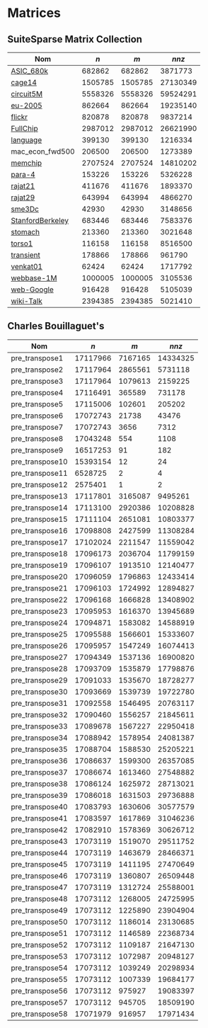# Matrices

## SuiteSparse Matrix Collection

| Nom                                                                            | $n$     | $m$     | $nnz$    |
| ------------------------------------------------------------------------------ | ------- | ------- | -------- |
| [ASIC_680k](https://sparse.tamu.edu/MM/Sandia/ASIC_680k.tar.gz)                | 682862  | 682862  | 3871773  |
| [cage14](https://sparse.tamu.edu/MM/vanHeukelum/cage14.tar.gz)                 | 1505785 | 1505785 | 27130349 |
| [circuit5M](https://sparse.tamu.edu/MM/Freescale/circuit5M.tar.gz)             | 5558326 | 5558326 | 59524291 |
| [eu-2005](https://sparse.tamu.edu/MM/LAW/eu-2005.tar.gz)                       | 862664  | 862664  | 19235140 |
| [flickr](https://sparse.tamu.edu/MM/Gleich/flickr.tar.gz)                      | 820878  | 820878  | 9837214  |
| [FullChip](https://sparse.tamu.edu/MM/Freescale/FullChip.tar.gz)               | 2987012 | 2987012 | 26621990 |
| [language](https://sparse.tamu.edu/MM/Tromble/language.tar.gz)                 | 399130  | 399130  | 1216334  |
| mac_econ_fwd500                                                                | 206500  | 206500  | 1273389  |
| [memchip](https://sparse.tamu.edu/MM/Freescale/memchip.tar.gz)                 | 2707524 | 2707524 | 14810202 |
| [para-4](https://sparse.tamu.edu/MM/Schenk_ISEI/para-4.tar.gz)                 | 153226  | 153226  | 5326228  |
| [rajat21](https://sparse.tamu.edu/MM/Rajat/rajat21.tar.gz)                     | 411676  | 411676  | 1893370  |
| [rajat29](https://sparse.tamu.edu/MM/Rajat/rajat29.tar.gz)                     | 643994  | 643994  | 4866270  |
| [sme3Dc](https://sparse.tamu.edu/MM/FEMLAB/sme3Dc.tar.gz)                      | 42930   | 42930   | 3148656  |
| [StanfordBerkeley](https://sparse.tamu.edu/MM/Kamvar/Stanford_Berkeley.tar.gz) | 683446  | 683446  | 7583376  |
| [stomach](https://sparse.tamu.edu/MM/Norris/stomach.tar.gz)                    | 213360  | 213360  | 3021648  |
| [torso1](https://sparse.tamu.edu/MM/Norris/torso1.tar.gz)                      | 116158  | 116158  | 8516500  |
| [transient](https://sparse.tamu.edu/MM/Freescale/transient.tar.gz)             | 178866  | 178866  | 961790   |
| [venkat01](https://sparse.tamu.edu/MM/Simon/venkat01.tar.gz)                   | 62424   | 62424   | 1717792  |
| [webbase-1M](https://sparse.tamu.edu/MM/Williams/webbase-1M.tar.gz)            | 1000005 | 1000005 | 3105536  |
| [web-Google](https://sparse.tamu.edu/MM/SNAP/web-Google.tar.gz)                | 916428  | 916428  | 5105039  |
| [wiki-Talk](https://sparse.tamu.edu/MM/SNAP/wiki-Talk.tar.gz)                  | 2394385 | 2394385 | 5021410  |

## Charles Bouillaguet's

| Nom             | $n$      | $m$     | $nnz$    |
| --------------- | -------- | ------- | -------- |
| pre_transpose1  | 17117966 | 7167165 | 14334325 |
| pre_transpose2  | 17117964 | 2865561 | 5731118  |
| pre_transpose3  | 17117964 | 1079613 | 2159225  |
| pre_transpose4  | 17116491 | 365589  | 731178   |
| pre_transpose5  | 17115006 | 102601  | 205202   |
| pre_transpose6  | 17072743 | 21738   | 43476    |
| pre_transpose7  | 17072743 | 3656    | 7312     |
| pre_transpose8  | 17043248 | 554     | 1108     |
| pre_transpose9  | 16517253 | 91      | 182      |
| pre_transpose10 | 15393154 | 12      | 24       |
| pre_transpose11 | 6528725  | 2       | 4        |
| pre_transpose12 | 2575401  | 1       | 2        |
| pre_transpose13 | 17117801 | 3165087 | 9495261  |
| pre_transpose14 | 17113100 | 2920386 | 10208828 |
| pre_transpose15 | 17111104 | 2651081 | 10803377 |
| pre_transpose16 | 17098808 | 2427599 | 11308284 |
| pre_transpose17 | 17102024 | 2211547 | 11559042 |
| pre_transpose18 | 17096173 | 2036704 | 11799159 |
| pre_transpose19 | 17096107 | 1913510 | 12140477 |
| pre_transpose20 | 17096059 | 1796863 | 12433414 |
| pre_transpose21 | 17096103 | 1724992 | 12894827 |
| pre_transpose22 | 17096168 | 1666828 | 13408902 |
| pre_transpose23 | 17095953 | 1616370 | 13945689 |
| pre_transpose24 | 17094871 | 1583082 | 14588919 |
| pre_transpose25 | 17095588 | 1566601 | 15333607 |
| pre_transpose26 | 17095957 | 1547249 | 16074413 |
| pre_transpose27 | 17094349 | 1537136 | 16900820 |
| pre_transpose28 | 17093709 | 1535879 | 17798876 |
| pre_transpose29 | 17091033 | 1535670 | 18728277 |
| pre_transpose30 | 17093669 | 1539739 | 19722780 |
| pre_transpose31 | 17092558 | 1546495 | 20763117 |
| pre_transpose32 | 17090460 | 1556257 | 21845611 |
| pre_transpose33 | 17089678 | 1567227 | 22950418 |
| pre_transpose34 | 17088942 | 1578954 | 24081387 |
| pre_transpose35 | 17088704 | 1588530 | 25205221 |
| pre_transpose36 | 17086637 | 1599300 | 26357085 |
| pre_transpose37 | 17086674 | 1613460 | 27548882 |
| pre_transpose38 | 17086124 | 1625972 | 28713021 |
| pre_transpose39 | 17086018 | 1631503 | 29736888 |
| pre_transpose40 | 17083793 | 1630606 | 30577579 |
| pre_transpose41 | 17083597 | 1617869 | 31046236 |
| pre_transpose42 | 17082910 | 1578369 | 30626712 |
| pre_transpose43 | 17073119 | 1519070 | 29511752 |
| pre_transpose44 | 17073119 | 1463679 | 28466371 |
| pre_transpose45 | 17073119 | 1411195 | 27470649 |
| pre_transpose46 | 17073119 | 1360807 | 26509448 |
| pre_transpose47 | 17073119 | 1312724 | 25588001 |
| pre_transpose48 | 17073112 | 1268005 | 24725995 |
| pre_transpose49 | 17073112 | 1225890 | 23904904 |
| pre_transpose50 | 17073112 | 1186014 | 23130685 |
| pre_transpose51 | 17073112 | 1146589 | 22368734 |
| pre_transpose52 | 17073112 | 1109187 | 21647130 |
| pre_transpose53 | 17073112 | 1072987 | 20948127 |
| pre_transpose54 | 17073112 | 1039249 | 20298934 |
| pre_transpose55 | 17073112 | 1007339 | 19684177 |
| pre_transpose56 | 17073112 | 975927  | 19083397 |
| pre_transpose57 | 17073112 | 945705  | 18509190 |
| pre_transpose58 | 17071979 | 916957  | 17971434 |
